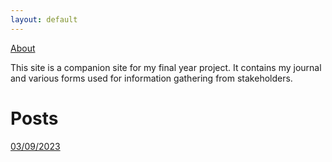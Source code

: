 ```yaml
---
layout: default
---
```

[About](about)

This site is a companion site for my final year project. It contains my journal and various forms used for information gathering from stakeholders.

# Posts

[03/09/2023](2023-09-03)
